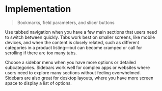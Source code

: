 # Implementation
> Bookmarks, field parameters, and slicer buttons

Use tabbed navigation when you have a few main sections that users need to switch between quickly. Tabs work best on smaller screens, like mobile devices, and when the content is closely related, such as different categories in a product listing—but can become cramped or call for scrolling if there are too many tabs. 

Choose a sidebar menu when you have more options or detailed subcategories. Sidebars work well for complex apps or websites where users need to explore many sections without feeling overwhelmed. Sidebars are also great for desktop layouts, where you have more screen space to display a list of options. 